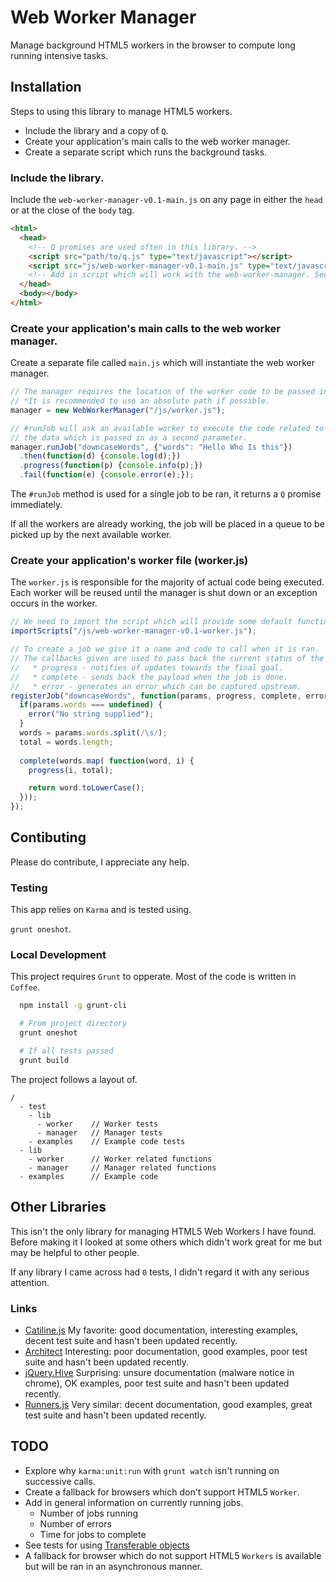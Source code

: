# Web Worker Manager

Manage background HTML5 workers in the browser to compute long running intensive tasks.

## Installation

Steps to using this library to manage HTML5 workers.

* Include the library and a copy of `Q`.
* Create your application's main calls to the web worker manager.
* Create a separate script which runs the background tasks.

### Include the library.

Include the `web-worker-manager-v0.1-main.js` on any page in either the `head` or at the close of the `body` tag.

```html
<html>
  <head>
    <!-- Q promises are used often in this library. -->
    <script src="path/to/q.js" type="text/javascript"></script>
    <script src="js/web-worker-manager-v0.1-main.js" type="text/javascript"></script>
    <!-- Add in script which will work with the web-worker-manager. See [main.js] below. -->
  </head>
  <body></body>
</html>
```

### Create your application's main calls to the web worker manager.

Create a separate file called `main.js` which will instantiate the web worker manager.

```javascript
// The manager requires the location of the worker code to be passed in. This is the location relative to the current page the browser is on.
// *It is recommended to use an absolute path if possible.
manager = new WebWorkerManager("/js/worker.js");

// #runJob will ask an available worker to execute the code related to a job of the same name. That job will then be sent a message including
// the data which is passed in as a second parameter.
manager.runJob("downcaseWords", {"words": "Hello Who Is this"})
  .then(function(d) {console.log(d);})
  .progress(function(p) {console.info(p);})
  .fail(function(e) {console.error(e);});
```

The `#runJob` method is used for a single job to be ran, it returns a `Q` promise immediately.

If all the workers are already working, the job will be placed in a queue to be picked up by the next available worker.

### Create your application's worker file (worker.js)

The `worker.js` is responsible for the majority of actual code being executed. Each worker will be reused until the manager is shut down or an exception occurs in the worker.

```javascript
// We need to import the script which will provide some default functions to help get the worker setup properly.
importScripts("/js/web-worker-manager-v0.1-worker.js");

// To create a job we give it a name and code to call when it is ran.
// The callbacks given are used to pass back the current status of the job.
//   * progress - notifies of updates towards the final goal.
//   * complete - sends back the payload when the job is done.
//   * error - generates an error which can be captured upstream.
registerJob("downcaseWords", function(params, progress, complete, error) {
  if(params.words === undefined) {
    error("No string supplied");
  }
  words = params.words.split(/\s/);
  total = words.length;
  
  complete(words.map( function(word, i) {
    progress(i, total);

    return word.toLowerCase();
  }));
});
```

## Contibuting

Please do contribute, I appreciate any help.

### Testing

This app relies on `Karma` and is tested using.

`grunt oneshot`.

### Local Development

This project requires `Grunt` to opperate. Most of the code is written in `Coffee`.

```bash
  npm install -g grunt-cli

  # From project directory
  grunt oneshot

  # If all tests passed
  grunt build
```

The project follows a layout of.

```
/
  - test
    - lib
      - worker    // Worker tests
      - manager   // Manager tests
    - examples    // Example code tests
  - lib
    - worker      // Worker related functions
    - manager     // Manager related functions
  - examples      // Example code
```

## Other Libraries

This isn't the only library for managing HTML5 Web Workers I have found. Before making it I looked at some others which didn't work great for me but may be helpful to other people.

If any library I came across had `0` tests, I didn't regard it with any serious attention.

### Links
  * [Catiline.js](https://github.com/calvinmetcalf/catiline) My favorite: good documentation, interesting examples, decent test suite and hasn't been updated recently.
  * [Architect](https://github.com/EtienneLem/architect) Interesting: poor documentation, good examples, poor test suite and hasn't been updated recently.
  * [jQuery.Hive](https://github.com/rwaldron/jquery-hive) Surprising: unsure documentation (malware notice in chrome), OK examples, poor test suite and hasn't been updated recently.
  * [Runners.js](https://github.com/tantaman/Runners.js) Very similar: decent documentation, good examples, great test suite and hasn't been updated recently.

## TODO
  * Explore why `karma:unit:run` with `grunt watch` isn't running on successive calls.
  * Create a fallback for browsers which don't support HTML5 `Worker`.
  * Add in general information on currently running jobs.
    * Number of jobs running
    * Number of errors
    * Time for jobs to complete
  * See tests for using [Transferable objects](https://developer.mozilla.org/en-US/docs/Web/Guide/Performance/Using_web_workers#Passing_data_by_transferring_ownership_(transferable_objects))
  * A fallback for browser which do not support HTML5 `Workers` is available but will be ran in an asynchronous manner.
